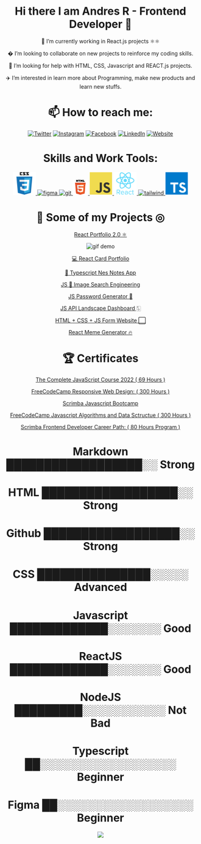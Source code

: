 <div align="center" >

 <h1 align="center"> Hi there I am Andres R - Frontend Developer 👋 </h1>

 <p>  📇 I’m currently working in React.js projects ⚛⚛️ </p>
 
 � I’m looking to collaborate on new projects to reinforce my coding skills.
 
👾 I’m looking for help with HTML, CSS, Javascript and REACT.js projects.

 ✈️ I’m interested in learn more about Programming, make new products and learn new stuffs.

</div>

<div align="center" > 

 <h1 align="center">  📫 How to reach me:  </h1>
 
[	![Twitter](https://img.shields.io/badge/Twitter-%231DA1F2.svg?style=for-the-badge&logo=Twitter&logoColor=white)](https://twitter.com/andrustn)
[![Instagram](https://img.shields.io/badge/Instagram-%23E4405F.svg?style=for-the-badge&logo=Instagram&logoColor=white)](https://www.instagram.com/andrustn/)
[![Facebook](https://img.shields.io/badge/Facebook-%231877F2.svg?style=for-the-badge&logo=Facebook&logoColor=white)](https://www.facebook.com/andrustn)
[![LinkedIn](https://img.shields.io/badge/linkedin-%230077B5.svg?style=for-the-badge&logo=linkedin&logoColor=white)](https://www.linkedin.com/in/andrustn/)
[	![Website](https://img.shields.io/badge/react-%2320232a.svg?style=for-the-badge&logo=react&logoColor=%2361DAFB)](https://react-portfolio22.netlify.app/)

</div>

<h1 align="center"> Skills and Work Tools: </h1>

<div align="center" > 

<p align="center"> <a href="https://www.w3schools.com/css/" target="_blank" rel="noreferrer"> <img src="https://raw.githubusercontent.com/devicons/devicon/master/icons/css3/css3-original-wordmark.svg" alt="css3" width="60" height="60"/> </a> 
<a href="https://www.figma.com/" target="_blank" rel="noreferrer"> <img src="https://www.vectorlogo.zone/logos/figma/figma-icon.svg" alt="figma" width="40" height="40"/> </a> <a href="https://git-scm.com/" target="_blank" rel="noreferrer"> 
<img src="https://www.vectorlogo.zone/logos/git-scm/git-scm-icon.svg" alt="git" width="60" height="60"/> </a> <a href="https://www.w3.org/html/" target="_blank" rel="noreferrer"> <img src="https://raw.githubusercontent.com/devicons/devicon/master/icons/html5/html5-original-wordmark.svg" alt="html5" width="40" height="40"/> </a> <a href="https://developer.mozilla.org/en-US/docs/Web/JavaScript" target="_blank" rel="noreferrer"> 
<img src="https://raw.githubusercontent.com/devicons/devicon/master/icons/javascript/javascript-original.svg" alt="javascript" width="60" height="60"/> </a> <a href="https://reactjs.org/" target="_blank" rel="noreferrer">
<img src="https://raw.githubusercontent.com/devicons/devicon/master/icons/react/react-original-wordmark.svg" alt="react" width="60" height="60"/> </a> <a href="https://tailwindcss.com/" target="_blank" rel="noreferrer"> <img src="https://www.vectorlogo.zone/logos/tailwindcss/tailwindcss-icon.svg" alt="tailwind" width="60" height="60"/> </a> <a href="https://www.typescriptlang.org/" target="_blank" rel="noreferrer">
<img src="https://raw.githubusercontent.com/devicons/devicon/master/icons/typescript/typescript-original.svg" alt="typescript" width="60" height="60"/> </a> </p>

</div>

<div align="center" >

 <h1> 💾 Some of my Projects ◎ </h1>
 
 
  <a href="https://react-dev-app.netlify.app/" target="_blank" rel="noopener noreferrer" > React Portfolio 2.0 ⚛️ </a> 
 
 
 ![gif demo](https://user-images.githubusercontent.com/77374408/193432717-617bc395-c0d4-48ef-bd58-86504597e084.gif)
 
 


 <a href="https://react-dev-app.netlify.app/" target="_blank" rel="noopener noreferrer" > 💻 React Card Portfolio </a>   

<a href="https://css-nes-notes-markdown.vercel.app/" target="_blank" rel="noopener noreferrer" > 📝 Typescript Nes Notes App </a>

 <a href="https://devandres.netlify.app/image%20search%20engineering/portfolio-itemdos" target="_blank" rel="noopener noreferrer" > JS 📸 Image Search Engineering </a>


 <a href="https://rpg-tau.vercel.app/" target="_blank" rel="noopener noreferrer" > JS Password Generator 🔐 </a>


 <a href="https://api-dashboard-iota.vercel.app/" target="_blank" rel="noopener noreferrer" > JS API Landscape Dashboard 🀧 </a>


 <a href="https://form-website.vercel.app/" target="_blank" rel="noopener noreferrer" > HTML + CSS + JS Form Website ⬜️ </a>

 <a href="https://react-meme-generator-nine.vercel.app/" target="_blank" rel="noopener noreferrer" > React Meme Generator 🔥 </a>

</div>

<div align="center" >

<h1> 🏆 Certificates </h1>

   <a href="https://www.udemy.com/certificate/UC-93bdd64a-c2fb-4a0c-9347-082f01eb919b/" target="_blank" rel="noopener noreferrer">  The Complete JavaScript Course 2022 ( 69 Hours ) </a> 
 
   <a href="https://www.freecodecamp.org/certification/andrustn/responsive-web-design" target="_blank" rel="noopener noreferrer"> FreeCodeCamp Responsive Web Design: ( 300 Hours ) </a>
 
   <a href="https://scrimba.com/certificate/uWKx6Gt6/gjavascript" target="_blank" rel="noopener noreferrer"> Scrimba Javascript Bootcamp </a>
 
   <a href="https://www.freecodecamp.org/certification/andrustn/javascript-algorithms-and-data-structures" target="_blank" rel="noopener noreferrer"> FreeCodeCamp Javascript Algorithms and Data Sctructue ( 300 Hours ) </a>
 
   <a href="https://scrimba.com/certificate/uWKx6Gt6/gfrontend" > Scrimba Frontend Developer Career Path: ( 80 Hours Program ) </a>

# Markdown    ██████████████████░░  Strong
# HTML        ██████████████████░░  Strong
# Github      ██████████████████░░  Strong
# CSS         ███████████████░░░░░  Advanced
# Javascript  █████████████░░░░░░░  Good
# ReactJS     █████████████░░░░░░░  Good 
# NodeJS      █████████░░░░░░░░░░░  Not Bad
# Typescript  ██░░░░░░░░░░░░░░░░░░  Beginner
# Figma       ██░░░░░░░░░░░░░░░░░░  Beginner


![](https://visitor-badge-reloaded.herokuapp.com/badge?page_id=devandres22&color=55acb7&style=for-the-badge&logo=Github)


</div>
